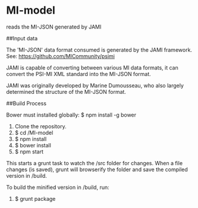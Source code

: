 MI-model
========

reads the MI-JSON generated by JAMI 

##Input data

The 'MI-JSON' data format consumed is generated by the JAMI framework.
See: https://github.com/MICommunity/psimi

JAMI is capable of converting between various MI data formats, it can convert the PSI-MI XML standard into the MI-JSON format.

JAMI was originally developed by Marine Dumousseau, who also largely determined the structure of the MI-JSON format.
 
##Build Process

Bower must installed globally: $ npm install -g bower

1. Clone the repository.
2. $ cd /MI-model
3. $ npm install
4. $ bower install
5. $ npm start

This starts a grunt task to watch the /src folder for changes. When a file changes (is saved), grunt will browserify the folder and save the compiled version in /build.

To build the minified version in /build, run:

1. $ grunt package
